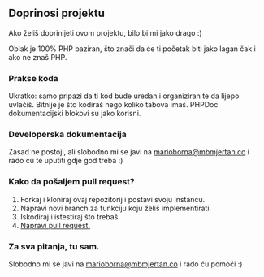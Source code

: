 ## Doprinosi projektu

Ako želiš doprinijeti ovom projektu, bilo bi mi jako drago :)

Oblak je 100% PHP baziran, što znači da će ti početak biti jako lagan čak i ako ne znaš PHP.

### Prakse koda

Ukratko: samo pripazi da ti kod bude uredan i organiziran te da lijepo uvlačiš. Bitnije je što kodiraš nego koliko tabova imaš. PHPDoc dokumentacijski blokovi su jako korisni.

### Developerska dokumentacija

Zasad ne postoji, ali slobodno mi se javi na marioborna@mbmjertan.co i rado ću te uputiti gdje god treba :)

### Kako da pošaljem pull request?

1. Forkaj i kloniraj ovaj repozitorij i postavi svoju instancu.
2. Napravi novi branch za funkciju koju želiš implementirati.
3. Iskodiraj i istestiraj što trebaš.
4. [Napravi pull request.](https://help.github.com/articles/creating-a-pull-request/)

### Za sva pitanja, tu sam.

Slobodno mi se javi na marioborna@mbmjertan.co i rado ću pomoći :)
